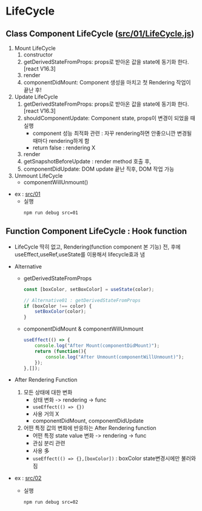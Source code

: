 # LifeCycle

## Class Component LifeCycle ([src/01/LifeCycle.js](src/01/LifeCycle.js))

1. Mount LifeCycle
    1) constructor
    2) getDerivedStateFromProps: props로 받아온 값을 state에 동기화 한다.[react V16.3]
    3) render
    4) componentDidMount: Component 생성을 마치고 첫 Rendering 작업이 끝난 후!
2. Update LifeCycle
    1) getDerivedStateFromProps: props로 받아온 값을 state에 동기화 한다.[react V16.3]
    2) shouldComponentUpdate: Component state, props이 변경이 되었을 때 실행
        - component 성능 최적화 관련 : 자꾸 rendering하면 안좋으니깐 변경될 때마다 rendering하게 함
        - return false : rendering X
    3) render
    4) getSnapshotBeforeUpdate : render method 호출 후,
    5) componentDidUpdate: DOM update 끝난 직후, DOM 작업 가능
3. Unmount LifeCycle
    - componentWillUnmount()

* ex : [src/01](src/01)
    * 실행
        ```shell
        npm run debug src=01
        ```

## Function Component LifeCycle : Hook function

* LifeCycle 딱히 없고, Rendering(function component 본 기능) 전, 후에 useEffect,useRef,useState를 이용해서 lifecycle효과 냄
* Alternative
    * getDerivedStateFromProps
        ```js
	    const [boxColor, setBoxColor] = useState(color);
        
        // Alternative01 : getDerivedStateFromProps
        if (boxColor !== color) {
            setBoxColor(color);
        }
        ```
    * componentDidMount & componentWillUnmount
        ```js
        useEffect(() => {
            console.log("After Mount(componentDidMount)");
            return (function(){
                console.log("After Unmount(componentWillUnmount)");
            });
        },[]);
        ```

* After Rendering Function
    1. 모든 상태에 대한 변화
        - 상태 변화 -> rendering -> func
        - ```useEffect(() => {})```
        - 사용 거의 X
        - componentDidMount, componentDidUpdate
    2. 어떤 특정 값의 변화에 반응하는 After Rendering function
        - 어떤 특정 state value 변화 -> rendering -> func
        - 관심 분리 관련
        - 사용 多
        - ```useEffect(() => {},[boxColor])``` : boxColor state변경시에만 불러와짐

* ex : [src/02](src/02)
    * 실행
        ```shell
        npm run debug src=02
        ```

